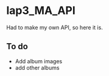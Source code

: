 # lap3_MA_API

Had to make my own API, so here it is.

## To do
- Add album images
- add other albums
